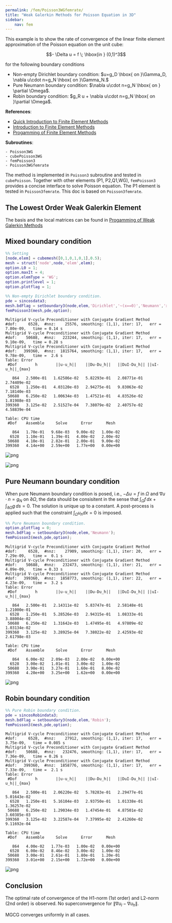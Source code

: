 ```yaml
---
permalink: /fem/Poisson3WGfemrate/
title: "Weak Galerkin Methods for Poisson Equation in 3D"
sidebar:
    nav: fem
---
```


This example is to show the rate of convergence of the linear finite element approximation of the Poisson equation on the unit cube:

$$- \Delta u = f \; \hbox{in } (0,1)^3$$

for the following boundary conditions
- Non-empty Dirichlet boundary condition: $u=g_D \hbox{ on }\Gamma_D, \nabla u\cdot n=g_N \hbox{ on }\Gamma_N.$
- Pure Neumann boundary condition: $\nabla u\cdot n=g_N \hbox{ on } \partial \Omega$.
- Robin boundary condition: $g_R u + \nabla u\cdot n=g_N \hbox{ on }\partial \Omega$.

**References**:
- [Quick Introduction to Finite Element Methods](femdoc.html)
- [Introduction to Finite Element Methods](http://www.math.uci.edu/~chenlong/226/Ch2FEM.pdf)
- [Progamming of Finite Element Methods](http://www.math.uci.edu/~chenlong/226/Ch3FEMCode.pdf)

**Subroutines**:

    - Poisson3WG
    - cubePoisson3WG
    - femPoisson3
    - Poisson3WGfemrate
    
The method is implemented in `Poisson3` subroutine and tested in `cubePoisson`. Together with other elements (P1, P2,Q1,WG), `femPoisson3` provides a concise interface to solve Poisson equation. The P1 element is tested in `Poisson3femrate`. This doc is based on `Poisson3femrate`.    

## The Lowest Order Weak Galerkin Element

The basis and the local matrices can be found in [Progamming of Weak Galerkin Methods](http://www.math.uci.edu/~chenlong/ifemdoc/fem/WGprogramming.pdf)

## Mixed boundary condition


```matlab
%% Setting
[node,elem] = cubemesh([0,1,0,1,0,1],0.5); 
mesh = struct('node',node,'elem',elem);
option.L0 = 1;
option.maxIt = 4;
option.elemType = 'WG';
option.printlevel = 1;
option.plotflag = 1;
```


```matlab
%% Non-empty Dirichlet boundary condition.
pde = sincosdata3;
mesh.bdFlag = setboundary3(node,elem,'Dirichlet','~(x==0)','Neumann','x==0');
femPoisson3(mesh,pde,option);
```

    Multigrid V-cycle Preconditioner with Conjugate Gradient Method
    #dof:     6528,  #nnz:    25576, smoothing: (1,1), iter: 17,   err = 7.80e-09,   time = 0.14 s
    Multigrid V-cycle Preconditioner with Conjugate Gradient Method
    #dof:    50688,  #nnz:   223244, smoothing: (1,1), iter: 17,   err = 9.10e-09,   time = 0.28 s
    Multigrid V-cycle Preconditioner with Conjugate Gradient Method
    #dof:   399360,  #nnz:  1815764, smoothing: (1,1), iter: 17,   err = 9.78e-09,   time =  2.6 s
    Table: Error
     #Dof        h        ||u-u_h||    ||Du-Du_h||   ||DuI-Du_h|| ||uI-u_h||_{max}
    
       864   2.500e-01   1.62586e-02   5.82293e-01   2.08771e-01   2.74409e-02
      6528   1.250e-01   4.03120e-03   2.94275e-01   9.83063e-02   7.18140e-03
     50688   6.250e-02   1.00634e-03   1.47521e-01   4.83526e-02   1.81988e-03
    399360   3.125e-02   2.51527e-04   7.38079e-02   2.40757e-02   4.58839e-04
    
    Table: CPU time
     #Dof    Assemble     Solve      Error      Mesh    
    
       864   1.70e-01   9.68e-03   9.00e-02   1.00e-02
      6528   1.10e-01   1.39e-01   4.00e-02   2.00e-02
     50688   4.10e-01   2.82e-01   2.00e-01   9.00e-02
    399360   4.14e+00   2.59e+00   1.77e+00   0.00e+00
    



    
![png](Poisson3WGfemrate_files/Poisson3WGfemrate_5_1.png)
    



    
![png](Poisson3WGfemrate_files/Poisson3WGfemrate_5_2.png)
    


## Pure Neumann boundary condition

When pure Neumann boundary condition is posed, i.e., $-\Delta u =f$ in $\Omega$ and $\nabla u\cdot n=g_N$ on $\partial \Omega$, the data should be consisitent in the sense that $\int_{\Omega} f \, dx + \int_{\partial \Omega} g \, ds = 0$. The solution is unique up to a constant. A post-process is applied such that the constraint $\int_{\Omega}u_h dx = 0$ is imposed. 


```matlab
%% Pure Neumann boundary condition.
option.plotflag = 0;
mesh.bdFlag = setboundary3(node,elem,'Neumann');
femPoisson3(mesh,pde,option);
```

    Multigrid V-cycle Preconditioner with Conjugate Gradient Method
    #dof:     6528,  #nnz:    27909, smoothing: (1,1), iter: 20,   err = 7.29e-09,   time =  0.1 s
    Multigrid V-cycle Preconditioner with Conjugate Gradient Method
    #dof:    50688,  #nnz:   232473, smoothing: (1,1), iter: 21,   err = 4.09e-09,   time = 0.33 s
    Multigrid V-cycle Preconditioner with Conjugate Gradient Method
    #dof:   399360,  #nnz:  1858773, smoothing: (1,1), iter: 22,   err = 4.23e-09,   time =  3.2 s
    Table: Error
     #Dof        h        ||u-u_h||    ||Du-Du_h||   ||DuI-Du_h|| ||uI-u_h||_{max}
    
       864   2.500e-01   2.14311e-02   5.83747e-01   2.58148e-01   1.21000e-01
      6528   1.250e-01   5.28526e-03   2.94315e-01   1.08333e-01   3.88004e-02
     50688   6.250e-02   1.31642e-03   1.47495e-01   4.97809e-02   1.03134e-02
    399360   3.125e-02   3.28925e-04   7.38022e-02   2.42593e-02   2.61798e-03
    
    Table: CPU time
     #Dof    Assemble     Solve      Error      Mesh    
    
       864   6.00e-02   2.09e-03   2.00e-02   0.00e+00
      6528   3.00e-02   1.01e-01   3.00e-02   1.00e-02
     50688   3.90e-01   3.27e-01   1.60e-01   8.00e-02
    399360   4.20e+00   3.25e+00   1.62e+00   0.00e+00
    



    
![png](Poisson3WGfemrate_files/Poisson3WGfemrate_7_1.png)
    


## Robin boundary condition


```matlab
%% Pure Robin boundary condition.
pde = sincosRobindata3;
mesh.bdFlag = setboundary3(node,elem,'Robin');
femPoisson3(mesh,pde,option);
```

    Multigrid V-cycle Preconditioner with Conjugate Gradient Method
    #dof:     6528,  #nnz:    27912, smoothing: (1,1), iter: 17,   err = 3.75e-09,   time = 0.085 s
    Multigrid V-cycle Preconditioner with Conjugate Gradient Method
    #dof:    50688,  #nnz:   232476, smoothing: (1,1), iter: 17,   err = 7.36e-09,   time = 0.26 s
    Multigrid V-cycle Preconditioner with Conjugate Gradient Method
    #dof:   399360,  #nnz:  1858776, smoothing: (1,1), iter: 17,   err = 7.33e-09,   time =  2.1 s
    Table: Error
     #Dof        h        ||u-u_h||    ||Du-Du_h||   ||DuI-Du_h|| ||uI-u_h||_{max}
    
       864   2.500e-01   2.06220e-02   5.78283e-01   2.29477e-01   5.01643e-02
      6528   1.250e-01   5.16104e-03   2.93750e-01   1.01338e-01   1.36257e-02
     50688   6.250e-02   1.29034e-03   1.47454e-01   4.87501e-02   3.60385e-03
    399360   3.125e-02   3.22587e-04   7.37995e-02   2.41260e-02   9.11692e-04
    
    Table: CPU time
     #Dof    Assemble     Solve      Error      Mesh    
    
       864   4.00e-02   1.77e-03   1.00e-02   0.00e+00
      6528   6.00e-02   8.46e-02   3.00e-02   1.00e-02
     50688   3.00e-01   2.61e-01   1.80e-01   1.20e-01
    399360   3.01e+00   2.15e+00   1.72e+00   0.00e+00
    



    
![png](Poisson3WGfemrate_files/Poisson3WGfemrate_9_1.png)
    


## Conclusion

The optimal rate of convergence of the H1-norm (1st order) and L2-norm
(2nd order) is observed. No superconvergence for $\|\nabla u_I - \nabla u_h\|$.

MGCG converges uniformly in all cases.

